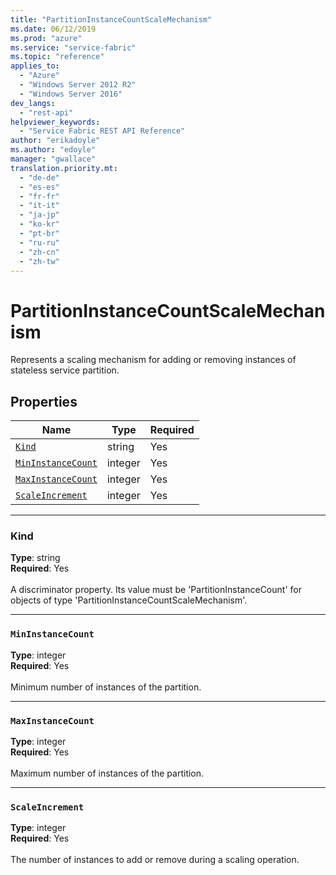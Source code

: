 ```yaml
---
title: "PartitionInstanceCountScaleMechanism"
ms.date: 06/12/2019
ms.prod: "azure"
ms.service: "service-fabric"
ms.topic: "reference"
applies_to: 
  - "Azure"
  - "Windows Server 2012 R2"
  - "Windows Server 2016"
dev_langs: 
  - "rest-api"
helpviewer_keywords: 
  - "Service Fabric REST API Reference"
author: "erikadoyle"
ms.author: "edoyle"
manager: "gwallace"
translation.priority.mt: 
  - "de-de"
  - "es-es"
  - "fr-fr"
  - "it-it"
  - "ja-jp"
  - "ko-kr"
  - "pt-br"
  - "ru-ru"
  - "zh-cn"
  - "zh-tw"
---
```

# PartitionInstanceCountScaleMechanism

Represents a scaling mechanism for adding or removing instances of stateless service partition.

## Properties
| Name | Type | Required |
| --- | --- | --- |
| [`Kind`](#kind) | string | Yes |
| [`MinInstanceCount`](#mininstancecount) | integer | Yes |
| [`MaxInstanceCount`](#maxinstancecount) | integer | Yes |
| [`ScaleIncrement`](#scaleincrement) | integer | Yes |

____
### Kind
__Type__: string <br/>
__Required__: Yes <br/>
<br/>
A discriminator property. Its value must be 'PartitionInstanceCount' for objects of type 'PartitionInstanceCountScaleMechanism'.

____
### `MinInstanceCount`
__Type__: integer <br/>
__Required__: Yes<br/>
<br/>
Minimum number of instances of the partition.

____
### `MaxInstanceCount`
__Type__: integer <br/>
__Required__: Yes<br/>
<br/>
Maximum number of instances of the partition.

____
### `ScaleIncrement`
__Type__: integer <br/>
__Required__: Yes<br/>
<br/>
The number of instances to add or remove during a scaling operation.
